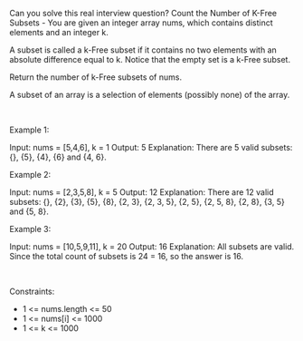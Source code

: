 Can you solve this real interview question? Count the Number of K-Free Subsets - You are given an integer array nums, which contains distinct elements and an integer k.

A subset is called a k-Free subset if it contains no two elements with an absolute difference equal to k. Notice that the empty set is a k-Free subset.

Return the number of k-Free subsets of nums.

A subset of an array is a selection of elements (possibly none) of the array.

 

Example 1:


Input: nums = [5,4,6], k = 1
Output: 5
Explanation: There are 5 valid subsets: {}, {5}, {4}, {6} and {4, 6}.


Example 2:


Input: nums = [2,3,5,8], k = 5
Output: 12
Explanation: There are 12 valid subsets: {}, {2}, {3}, {5}, {8}, {2, 3}, {2, 3, 5}, {2, 5}, {2, 5, 8}, {2, 8}, {3, 5} and {5, 8}.


Example 3:


Input: nums = [10,5,9,11], k = 20
Output: 16
Explanation: All subsets are valid. Since the total count of subsets is 24 = 16, so the answer is 16. 


 

Constraints:

 * 1 <= nums.length <= 50
 * 1 <= nums[i] <= 1000
 * 1 <= k <= 1000